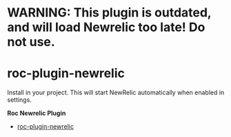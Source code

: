# WARNING: This plugin is outdated, and will load Newrelic too late! Do not use.

# roc-plugin-newrelic
Install in your project. This will start NewRelic automatically when enabled in settings.

__Roc Newrelic Plugin__  
- [roc-plugin-newrelic](/packages/roc-plugin-newrelic)
